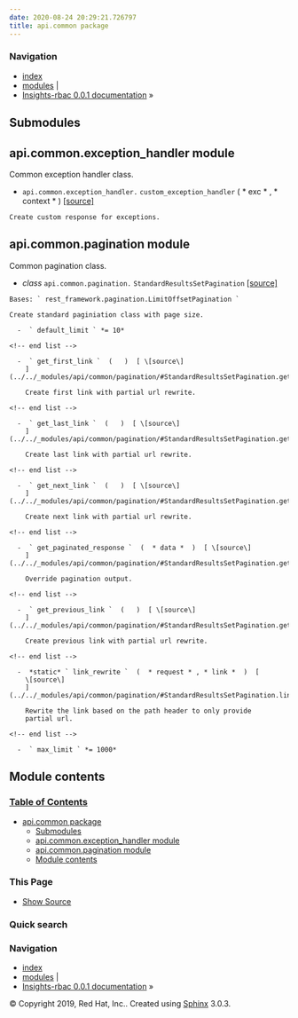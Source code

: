 ```yaml
---
date: 2020-08-24 20:29:21.726797
title: api.common package
---
```

### Navigation

  - [index](../../genindex/ "General Index")
  - [modules](../../py-modindex/ "Python Module Index") |
  - [Insights-rbac 0.0.1 documentation](../../index/) »


## Submodules

## api.common.exception\_handler module

Common exception handler class.

  -  ` api.common.exception_handler. ` ` custom_exception_handler `  ( 
    * exc * , * context *  )  [ \[source\]
    ](../../_modules/api/common/exception_handler/#custom_exception_handler)
      
    Create custom response for exceptions.

## api.common.pagination module

Common pagination class.

  -  *class* ` api.common.pagination. ` ` StandardResultsSetPagination `
    [ \[source\]
    ](../../_modules/api/common/pagination/#StandardResultsSetPagination)
      
    Bases: ` rest_framework.pagination.LimitOffsetPagination `
    
    Create standard paginiation class with page size.
    
      -  ` default_limit ` *= 10* 
    
    <!-- end list -->
    
      -  ` get_first_link `  (   )  [ \[source\]
        ](../../_modules/api/common/pagination/#StandardResultsSetPagination.get_first_link)
          
        Create first link with partial url rewrite.
    
    <!-- end list -->
    
      -  ` get_last_link `  (   )  [ \[source\]
        ](../../_modules/api/common/pagination/#StandardResultsSetPagination.get_last_link)
          
        Create last link with partial url rewrite.
    
    <!-- end list -->
    
      -  ` get_next_link `  (   )  [ \[source\]
        ](../../_modules/api/common/pagination/#StandardResultsSetPagination.get_next_link)
          
        Create next link with partial url rewrite.
    
    <!-- end list -->
    
      -  ` get_paginated_response `  (  * data *  )  [ \[source\]
        ](../../_modules/api/common/pagination/#StandardResultsSetPagination.get_paginated_response)
          
        Override pagination output.
    
    <!-- end list -->
    
      -  ` get_previous_link `  (   )  [ \[source\]
        ](../../_modules/api/common/pagination/#StandardResultsSetPagination.get_previous_link)
          
        Create previous link with partial url rewrite.
    
    <!-- end list -->
    
      -  *static* ` link_rewrite `  (  * request * , * link *  )  [
        \[source\]
        ](../../_modules/api/common/pagination/#StandardResultsSetPagination.link_rewrite)
          
        Rewrite the link based on the path header to only provide
        partial url.
    
    <!-- end list -->
    
      -  ` max_limit ` *= 1000* 

## Module contents

### [Table of Contents](../../index/)

  - [api.common package](#)
      - [Submodules](#submodules)
      - [api.common.exception\_handler
        module](#module-api.common.exception_handler)
      - [api.common.pagination module](#module-api.common.pagination)
      - [Module contents](#module-api.common)

### This Page

  - [Show Source](../../_sources/rbac/api.common.rst.txt)

### Quick search

### Navigation

  - [index](../../genindex/ "General Index")
  - [modules](../../py-modindex/ "Python Module Index") |
  - [Insights-rbac 0.0.1 documentation](../../index/) »

© Copyright 2019, Red Hat, Inc.. Created using
[Sphinx](http://sphinx-doc.org/) 3.0.3.